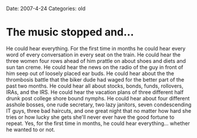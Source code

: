 Date: 2007-4-24
Categories: old

# The music stopped and…

He could hear everything.  For the first time in months he could hear every word of every conversation in every seat on the train.  He could hear the three women four rows ahead of him prattle on about shoes and diets and sun tan creme.  He could hear the news on the radio of the guy in front of him seep out of loosely placed ear buds.  He could hear about the the thrombosis battle that the biker dude had waged for the better part of the past two months.  He could hear all about stocks, bonds, funds, rollovers, IRAs, and the IRS.  He could hear the vacation plans of three different half drunk post college shore bound nymphs.  He could hear about four different asshole bosses, one rude secretary, two lazy janitors, seven condescending IT guys, three bad haircuts, and one great night that no matter how hard she tries or how lucky she gets she'll never ever have the good fortune to repeat.  Yes, for the first time in months, he could hear everything... whether he wanted to or not.
